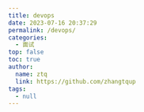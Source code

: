 ```yaml
---
title: devops
date: 2023-07-16 20:37:29
permalink: /devops/
categories: 
  - 面试
top: false
toc: true
author: 
  name: ztq
  link: https://github.com/zhangtqup
tags: 
  - null
---
```


